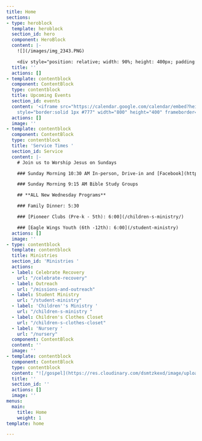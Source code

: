 ```yaml
---
title: Home
sections:
- type: heroblock
  template: heroblock
  section_id: hero
  component: HeroBlock
  content: |-
    ![](/images/img_2343.PNG)

    <div style="position: relative; width: 90%; height: 400px; padding: 20px 10px; margin: 15px auto; text-align: center;"><div style="display: inline-block; width: 30%;height: 80px;float: left; margin-left: 2%; margin-bottom: 15%;">   <button class="tithely-give-btn" style="position: relative; width: 100%; height: 100%; cursor: pointer;color: #0082d0;font-size: 2vw;font-weight: bold;background: none;  border: 3px solid #0082d0; transition: all 0.4s linear;" data-church-id="1302493">Give</button> <script src="https://tithe.ly/widget/v3/give.js?3"></script><script> var tw = create_tithely_widget();</script></div><div style="display: inline-block;width: 30%;height: 80px;float: left;margin-left: 2%;margin-bottom: 15%;"><button style="position: relative;width: 100%;height: 100%;cursor: pointer;color: #0082d0;font-size: 2vw;font-weight: bold;background: none;border: 3px solid #0082d0;transition: all 0.4s linear;"src="/about/">About Us</button></div><div style="display: inline-block;width: 30%;height: 80px;float: left;margin-left: 2%;margin-bottom: 15%;"><button style="position: relative;width: 100%;height: 100%;cursor: pointer;color: #0082d0;font-size: 2vw;font-weight: bold;background: none;border: 3px solid #0082d0;transition: all 0.4s linear;"src="/sermons">Watch Online</button></div><div style="display: inline-block;width: 30%;height: 80px;float: left;margin-left: 2%;margin-bottom: 15%;"><button style="position: relative;width: 100%;height: 100%;cursor: pointer;color: #0082d0;font-size: 2vw;font-weight: bold;background: none;border: 3px solid #0082d0;transition: all 0.4s linear;"src="https://forms.gle/duinCZesEGRo8xDs9">Prayer Requests</button></div><div style="display: inline-block;width: 30%;height: 80px;float: left;margin-left: 2%;margin-bottom: 15%;"><button style="position: relative;width: 100%;height: 100%;cursor: pointer;color: #0082d0;font-size: 2vw;font-weight: bold;background: none;border: 3px solid #0082d0;transition: all 0.4s linear;" src="/style-guide/">I'm New Here</button></div><div style="display: inline-block;width: 30%;height: 80px;float: left;margin-left: 2%;margin-bottom: 15%;"><button style="position: relative;width: 100%;height: 100%;cursor: pointer;color: #0082d0;font-size: 2vw;font-weight: bold;background: none;border: 3px solid #0082d0;transition: all 0.4s linear; src="/contact/"">Contact Us</button></div>
  title: ''
  actions: []
- template: contentblock
  component: ContentBlock
  type: contentblock
  title: Upcoming Events
  section_id: events
  content: '<iframe src="https://calendar.google.com/calendar/embed?height=400&amp;wkst=1&amp;bgcolor=%234285F4&amp;ctz=America%2FNew_York&amp;src=cjEwZTRrM3AzN21hMG81cHJqcmg1aGVyZ3NAZ3JvdXAuY2FsZW5kYXIuZ29vZ2xlLmNvbQ&amp;src=ZW4udXNhI2hvbGlkYXlAZ3JvdXAudi5jYWxlbmRhci5nb29nbGUuY29t&amp;color=%23C0CA33&amp;color=%230B8043&amp;title=Upcoming%20Events&amp;showTz=0&amp;showCalendars=0&amp;mode=AGENDA"
    style="border:solid 1px #777" width="800" height="400" frameborder="0" scrolling="no"></iframe>'
  actions: []
  image: ''
- template: contentblock
  component: ContentBlock
  type: contentblock
  title: 'Service Times '
  section_id: Service
  content: |-
    # Join us to Worship Jesus on Sundays

    ### Sunday Morning 10:30 AM In-person, Drive-in and [Facebook](https://www.facebook.com/groups/FBCBronson/)

    ### Sunday Morning 9:15 AM Bible Study Groups

    ## **ALL New Wednesday Programs**

    ### Family Dinner: 5:30

    ### [Pioneer Clubs (Pre-k - 5th): 6:00](/children-s-ministry/)

    ### [Eagle Wings Youth (6th -12th): 6:00](/student-ministry)
  actions: []
  image: ''
- type: contentblock
  template: contentblock
  title: Ministries
  section_id: 'Ministries '
  actions:
  - label: Celebrate Recovery
    url: "/celebrate-recovery"
  - label: Outreach
    url: "/missions-and-outreach"
  - label: Student Ministry
    url: "/student-ministry"
  - label: 'Children''s Ministry '
    url: "/children-s-ministry "
  - label: Children's Clothes Closet
    url: "/children-s-clothes-closet"
  - label: 'Nursery '
    url: "/nursery"
  component: ContentBlock
  content: ''
  image: ''
- template: contentblock
  component: ContentBlock
  type: contentblock
  content: "![/gospel](https://res.cloudinary.com/dsmtzkexd/image/upload/q_auto:good/v1607537160/IMG_2359.png)"
  title: ''
  section_id: ''
  actions: []
  image: ''
menus:
  main:
    title: Home
    weight: 1
template: home

---
```


